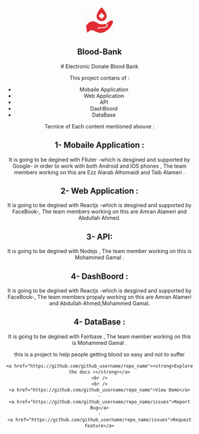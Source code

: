 




<!-- PROJECT LOGO -->
<br />
<div align="center">
  <a href="https://github.com/github_username/repo_name">
    <img src="https://github.com/MhdGmal1998/Blood-Bank/blob/3c7c61f20f072909336a02b6c8fb30c44d5497cf/blood-donation-logo-png.png" alt="Logo" width="80" height="80">
  </a>

<h2 align="center">Blood-Bank</h2>
# Electronic Donate Blood Bank 
 
 This project contans of :
 * Mobaile Application 
 * Web Application 
 * API
 * DashBoord 
 * DataBase

 Tecnice of Each content mentioned abouve :
 ## 1- Mobaile Application :
 It is going to be degined with Flluter -which is desgined and supported by Google- in order to work with both Android and IOS phones , The team members working on this are Ezz Alarab Alhomaidi and Taib Alameri .
 ## 2- Web Application :
 It is going to be degined with Reactjs -which is desgined and supported by FaceBook-, The team members working on this are Amran Alameri and Abdullah Ahmed.
 ## 3- API:
  It is going to be degined with Nodejs , The team member working on this is Mohammed Gamal .
 ## 4- DashBoord :
  It is going to be degined with Reactjs -which is desgined and supported by FaceBook-, The team members propaly working on this are Amran Alameri and Abdullah Ahmed,Mohammed Gamal.
  ## 4- DataBase :
  It is going to be degined with Fairbase , The team member working on this is Mohammed Gamal .
  <p align="center">
    this is a project to help people getting blood so easy and not to suffer
    <br />
    
    <a href="https://github.com/github_username/repo_name"><strong>Explore the docs »</strong></a>
    <br />
    <br />
    <a href="https://github.com/github_username/repo_name">View Demo</a>
    ·
    <a href="https://github.com/github_username/repo_name/issues">Report Bug</a>
    ·
    <a href="https://github.com/github_username/repo_name/issues">Request Feature</a>
  </p>
</div>

